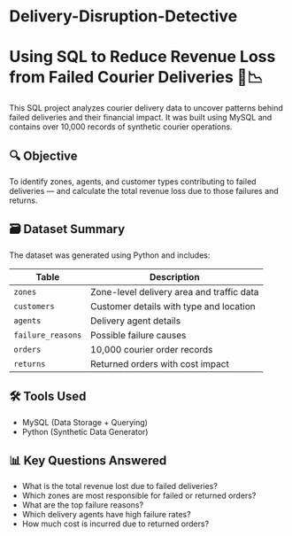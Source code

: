 # Delivery-Disruption-Detective

# Using SQL to Reduce Revenue Loss from Failed Courier Deliveries 🚚📉

This SQL project analyzes courier delivery data to uncover patterns behind failed deliveries and their financial impact. It was built using MySQL and contains over 10,000 records of synthetic courier operations.

## 🔍 Objective

To identify zones, agents, and customer types contributing to failed deliveries — and calculate the total revenue loss due to those failures and returns.

## 🗃️ Dataset Summary

The dataset was generated using Python and includes:

| Table              | Description                                      |
|-------------------|--------------------------------------------------|
| `zones`           | Zone-level delivery area and traffic data        |
| `customers`       | Customer details with type and location          |
| `agents`          | Delivery agent details                           |
| `failure_reasons` | Possible failure causes                          |
| `orders`          | 10,000 courier order records                     |
| `returns`         | Returned orders with cost impact                 |

## 🛠️ Tools Used
- MySQL (Data Storage + Querying)
- Python (Synthetic Data Generator)

## 📊 Key Questions Answered

- What is the total revenue lost due to failed deliveries?
- Which zones are most responsible for failed or returned orders?
- What are the top failure reasons?
- Which delivery agents have high failure rates?
- How much cost is incurred due to returned orders?
  

